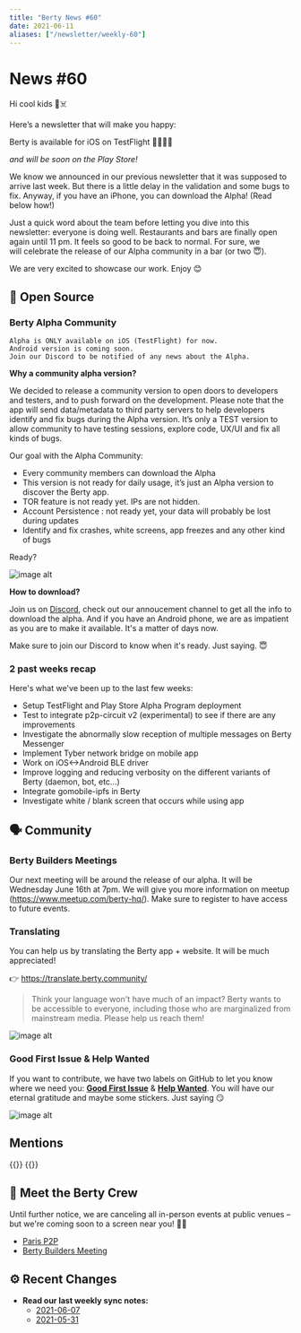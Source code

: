 ```yaml
---
title: "Berty News #60"
date: 2021-06-11
aliases: ["/newsletter/weekly-60"]
---
```


# News #60

Hi cool kids 🏴☠️

Here’s a newsletter that will make you happy:

Berty is available for iOS on TestFlight 🤩🤩🤩🤩

_and will be soon on the Play Store!_ 


We know we announced in our previous newsletter that it was supposed to arrive last week. But there is a little delay in the validation and some bugs to fix. Anyway, if you have an iPhone, you can download the Alpha! (Read below how!)


Just a quick word about the team before letting you dive into this newsletter: everyone is doing well. Restaurants and bars are finally open again until 11 pm. It feels so good to be back to normal. For sure, we will celebrate the release of our Alpha community in a bar (or two 😇).

We are very excited to showcase our work. Enjoy 😊


## 🚀 Open Source

### Berty Alpha Community
    Alpha is ONLY available on iOS (TestFlight) for now.
    Android version is coming soon.
    Join our Discord to be notified of any news about the Alpha. 

**Why a community alpha version?**

We decided to release a community version to open doors to developers and testers, and to push forward on the development. Please note that the app will send data/metadata to third party servers to help developers identify and fix bugs during the Alpha version. It’s only a TEST version to allow community to have testing sessions, explore code,  UX/UI and fix all kinds of bugs.

Our goal with the Alpha Community: 
* Every community members can download the Alpha
* This version is not ready for daily usage, it’s just an Alpha version to discover the Berty app.
* TOR feature is not ready yet. IPs are not hidden.
* Account Persistence : not ready yet, your data will probably be lost during updates
* Identify and fix crashes, white screens, app freezes and any other kind of bugs

Ready?


![image alt](https://media.giphy.com/media/XHjniwBKPxhnykNYno/source.gif)

**How to download?** 

Join us on [Discord](https://crpt.fyi/berty-discord), check out our annoucement channel to get all the info to download the alpha. And if you have an Android phone, we are as impatient as you are to make it available. It's a matter of days now.

Make sure to join our Discord to know when it's ready. Just saying. 😇



### 2 past weeks recap

Here's what we've been up to the last few weeks: 
* Setup TestFlight and Play Store Alpha Program deployment
* Test to integrate p2p-circuit v2 (experimental) to see if there are any improvements
* Investigate the abnormally slow reception of multiple messages on Berty Messenger
* Implement Tyber network bridge on mobile app
* Work on iOS<->Android BLE driver
* Improve logging and reducing verbosity on the different variants of Berty (daemon, bot, etc...)
* Integrate gomobile-ipfs in Berty
* Investigate white / blank screen that occurs while using app



## 🗣️ Community


### Berty Builders Meetings

Our next meeting will be around the release of our alpha. It will be Wednesday June 16th at 7pm. We will give you more information on meetup (https://www.meetup.com/berty-hq/). Make sure to register to have access to future events. 



### Translating 

You can help us by translating the Berty app + website. It will be much appreciated! 

👉 https://translate.berty.community/  

> Think your language won't have much of an impact? Berty wants to be accessible to everyone, including those who are marginalized from mainstream media. Please help us reach them!

![image alt](https://media.giphy.com/media/26BRDvCpnEukGhmHC/giphy.gif)

### Good First Issue & Help Wanted

If you want to contribute, we have two labels on GitHub to let you know where we need you: [**Good First Issue**](https://github.com/issues?q=is%3Aissue+is%3Aopen+org%3Aberty+label%3A%22good+first+issue%22+sort%3Aupdated-desc) & [**Help Wanted**](https://github.com/issues?q=is%3Aissue+is%3Aopen+org%3Aberty+label%3A%22help+wanted%22+sort%3Aupdated-desc+). You will have our eternal gratitude and maybe some stickers. Just saying 😏

![image alt](https://media.giphy.com/media/14jQC2AONxNBHq/giphy.gif)

## Mentions


{{<tweet id="1400473248605802497">}}
{{<tweet id="1396832729874980870">}}



## 🎉 Meet the Berty Crew

Until further notice, we are canceling all in-person events at public venues – but we're coming soon to a screen near you! 🚧🚧

* [Paris P2P](https://p2p.paris/)
* [Berty Builders Meeting](https://www.meetup.com/berty-hq/)

## ⚙️ Recent Changes

* **Read our last weekly sync notes:**
    * [2021-06-07](https://github.com/berty/community/blob/master/meeting-notes/2021/Q2/2021-06-07--staff-team-weekly-sync.md)
    * [2021-05-31](https://github.com/berty/community/blob/master/meeting-notes/2021/Q2/2021-05-31--staff-team-weekly-sync.md)

